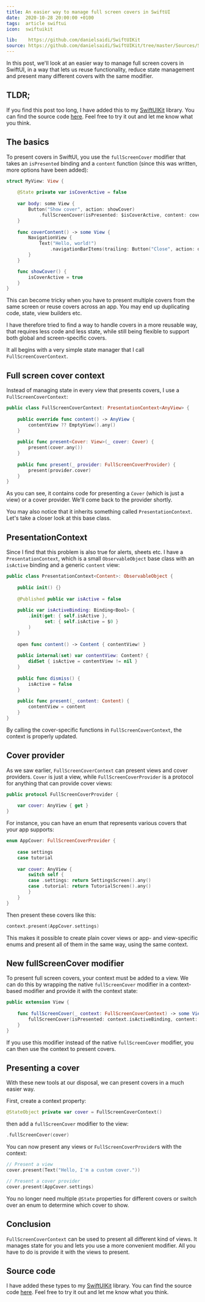 ```yaml
---
title: An easier way to manage full screen covers in SwiftUI
date:  2020-10-28 20:00:00 +0100
tags:  article swiftui
icon:  swiftuikit

lib:    https://github.com/danielsaidi/SwiftUIKit
source: https://github.com/danielsaidi/SwiftUIKit/tree/master/Sources/SwiftUIKit/Presentation/FullScreenCover
---
```


In this post, we'll look at an easier way to manage full screen covers in SwiftUI, in a way that lets us reuse functionality, reduce state management and present many different covers with the same modifier.


## TLDR;

If you find this post too long, I have added this to my [SwiftUIKit]({{page.lib}}) library. You can find the source code [here]({{page.source}}). Feel free to try it out and let me know what you think.


## The basics

To present covers in SwiftUI, you use the `fullScreenCover` modifier that takes an `isPresented` binding and a `content` function (since this was written, more options have been added):


```swift
struct MyView: View {
    
    @State private var isCoverActive = false
    
    var body: some View {
        Button("Show cover", action: showCover)
            .fullScreenCover(isPresented: $isCoverActive, content: coverContent)
    }
    
    func coverContent() -> some View {
        NavigationView {
            Text("Hello, world!")
                .navigationBarItems(trailing: Button("Close", action: dismiss))
        }
    }

    func showCover() {
        isCoverActive = true
    }
}
```

This can become tricky when you have to present multiple covers from the same screen or reuse covers across an app. You may end up duplicating code, state, view builders etc.

I have therefore tried to find a way to handle covers in a more reusable way, that requires less code and less state, while still being flexible to support both global and screen-specific covers.

It all begins with a very simple state manager that I call `FullScreenCoverContext`.


## Full screen cover context

Instead of managing state in every view that presents covers, I use a `FullScreenCoverContext`:

```swift
public class FullScreenCoverContext: PresentationContext<AnyView> {
    
    public override func content() -> AnyView {
        contentView ?? EmptyView().any()
    }
    
    public func present<Cover: View>(_ cover: Cover) {
        present(cover.any())
    }
    
    public func present(_ provider: FullScreenCoverProvider) {
        present(provider.cover)
    }
}
```

As you can see, it contains code for presenting a `Cover` (which is just a view) or a cover provider. We'll come back to the provider shortly.

You may also notice that it inherits something called `PresentationContext`. Let's take a closer look at this base class.


## PresentationContext

Since I find that this problem is also true for alerts, sheets etc. I have a `PresentationContext`, which is a small `ObservableObject` base class with an `isActive` binding and a generic `content` view:

```swift
public class PresentationContext<Content>: ObservableObject {
    
    public init() {}
    
    @Published public var isActive = false
    
    public var isActiveBinding: Binding<Bool> {
        .init(get: { self.isActive },
              set: { self.isActive = $0 }
        )
    }
    
    open func content() -> Content { contentView! }
    
    public internal(set) var contentView: Content? {
        didSet { isActive = contentView != nil }
    }
    
    public func dismiss() {
        isActive = false
    }
    
    public func present(_ content: Content) {
        contentView = content
    }
}
```

By calling the cover-specific functions in `FullScreenCoverContext`, the context is properly updated.


## Cover provider

As we saw earlier, `FullScreenCoverContext` can present views and cover providers. `Cover` is just a view, while `FullScreenCoverProvider` is a protocol for anything that can provide cover views:

```swift
public protocol FullScreenCoverProvider {
    
    var cover: AnyView { get }
}
```

For instance, you can have an enum that represents various covers that your app supports:

```swift
enum AppCover: FullScreenCoverProvider {
    
    case settings
    case tutorial
    
    var cover: AnyView {
        switch self {
        case .settings: return SettingsScreen().any()
        case .tutorial: return TutorialScreen().any()
        }
    }
}
```

Then present these covers like this:

```swift
context.present(AppCover.settings)
```

This makes it possible to create plain cover views or app- and view-specific enums and present all of them in the same way, using the same context.


## New fullScreenCover modifier

To present full screen covers, your context must be added to a view. We can do this by wrapping the native `fullScreenCover` modifier in a context-based modifier and provide it with the context state:

```swift
public extension View {
    
    func fullScreenCover(_ context: FullScreenCoverContext) -> some View {
        fullScreenCover(isPresented: context.isActiveBinding, content: context.content)
    }
}
```

If you use this modifier instead of the native `fullScreenCover` modifier, you can then use the context to present covers.


## Presenting a cover

With these new tools at our disposal, we can present covers in a much easier way. 

First, create a context property:

```swift
@StateObject private var cover = FullScreenCoverContext()
```

then add a `fullScreenCover` modifier to the view:

```swift
.fullScreenCover(cover)
```

You can now present any views or `FullScreenCoverProvider`s with the context:

```swift
// Present a view
cover.present(Text("Hello, I'm a custom cover."))
```

```swift
// Present a cover provider
cover.present(AppCover.settings)
```

You no longer need multiple `@State` properties for different covers or switch over an enum to determine which cover to show.


## Conclusion

`FullScreenCoverContext` can be used to present all different kind of views. It manages state for you and lets you use a more convenient modifier. All you have to do is provide it with the views to present.


## Source code

I have added these types to my [SwiftUIKit]({{page.lib}}) library. You can find the source code [here]({{page.source}}). Feel free to try it out and let me know what you think.